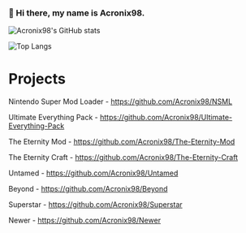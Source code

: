 ### 👋 Hi there, my name is Acronix98. 

![Acronix98's GitHub stats](https://github-readme-stats.vercel.app/api?username=Acronix98&show_icons=true&theme=dark&title_color=ff1100&text_color=0018ef&border_color=ff6900&icon_color=ff6900&bg_color=000000)

![Top Langs](https://github-readme-stats.vercel.app/api/top-langs/?username=Acronix98&langs_count=7&title_color=ff1100&text_color=0018ef&border_color=ff6900&icon_color=ff6900&bg_color=000000)

# Projects

Nintendo Super Mod Loader - https://github.com/Acronix98/NSML

Ultimate Everything Pack - https://github.com/Acronix98/Ultimate-Everything-Pack

The Eternity Mod - https://github.com/Acronix98/The-Eternity-Mod

The Eternity Craft - https://github.com/Acronix98/The-Eternity-Craft

Untamed - https://github.com/Acronix98/Untamed

Beyond - https://github.com/Acronix98/Beyond

Superstar - https://github.com/Acronix98/Superstar

Newer - https://github.com/Acronix98/Newer
